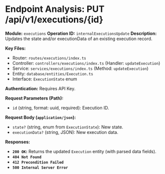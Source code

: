 # Endpoint Analysis: PUT /api/v1/executions/{id}

**Module:** `executions`
**Operation ID:** `internalExecutionsUpdate`
**Description:** Updates the state and/or executionData of an existing execution record.

**Key Files:**
* Router: `routes/executions/index.ts`
* Controller: `controllers/executions/index.ts` (Handler: `updateExecution`)
* Service: `services/executions/index.ts` (Method: `updateExecution`)
* Entity: `database/entities/Execution.ts`
* Interface: `ExecutionState` enum

**Authentication:** Requires API Key.

**Request Parameters (Path):**
*   `id` (string, format: uuid, required): Execution ID.

**Request Body (`application/json`):**
*   `state?` (string, enum from `ExecutionState`): New state.
*   `executionData?` (string, JSON): New execution data.

**Responses:**
*   **`200 OK`:** Returns the updated `Execution` entity (with parsed data fields).
*   **`404 Not Found`**
*   **`412 Precondition Failed`**
*   **`500 Internal Server Error`**
